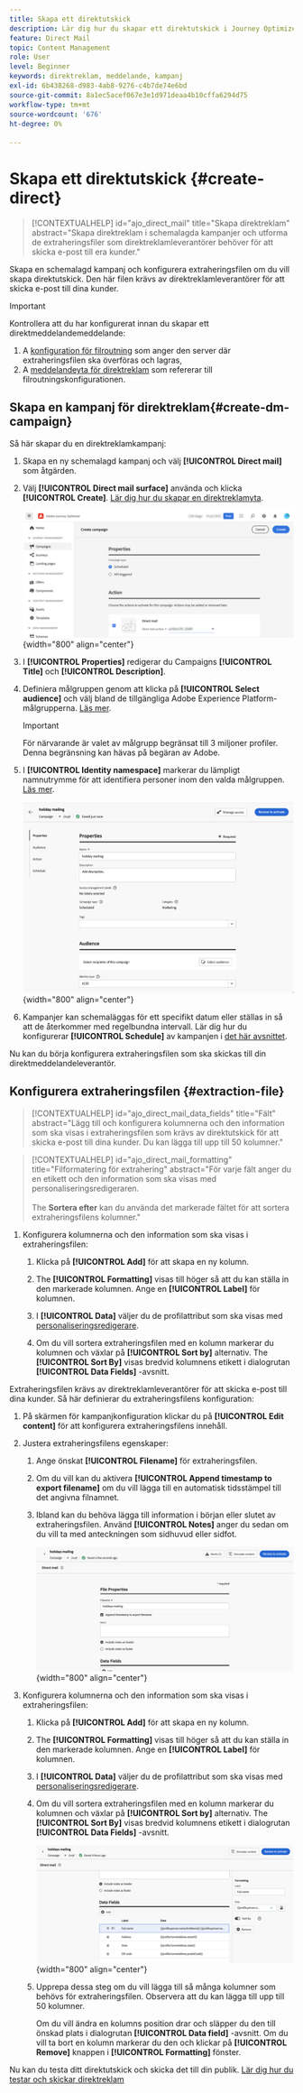 ```yaml
---
title: Skapa ett direktutskick
description: Lär dig hur du skapar ett direktutskick i Journey Optimizer
feature: Direct Mail
topic: Content Management
role: User
level: Beginner
keywords: direktreklam, meddelande, kampanj
exl-id: 6b438268-d983-4ab8-9276-c4b7de74e6bd
source-git-commit: 8a1ec5acef067e3e1d971deaa4b10cffa6294d75
workflow-type: tm+mt
source-wordcount: '676'
ht-degree: 0%

---
```


# Skapa ett direktutskick {#create-direct}

>[!CONTEXTUALHELP]
>id="ajo_direct_mail"
>title="Skapa direktreklam"
>abstract="Skapa direktreklam i schemalagda kampanjer och utforma de extraheringsfiler som direktreklamleverantörer behöver för att skicka e-post till era kunder."

Skapa en schemalagd kampanj och konfigurera extraheringsfilen om du vill skapa direktutskick. Den här filen krävs av direktreklamleverantörer för att skicka e-post till dina kunder.

>[!IMPORTANT]
>
>Kontrollera att du har konfigurerat innan du skapar ett direktmeddelandemeddelande:
>
>1. A [konfiguration för filroutning](../direct-mail/direct-mail-configuration.md#file-routing-configuration) som anger den server där extraheringsfilen ska överföras och lagras,
>1. A [meddelandeyta för direktreklam](../direct-mail/direct-mail-configuration.md#direct-mail-surface) som refererar till filroutningskonfigurationen.


## Skapa en kampanj för direktreklam{#create-dm-campaign}

Så här skapar du en direktreklamkampanj:

1. Skapa en ny schemalagd kampanj och välj **[!UICONTROL Direct mail]** som åtgärden.

1. Välj **[!UICONTROL Direct mail surface]** använda och klicka **[!UICONTROL Create]**. [Lär dig hur du skapar en direktreklamyta](direct-mail-configuration.md#direct-mail-surface).

   ![](assets/direct-mail-campaign.png){width="800" align="center"}

1. I **[!UICONTROL Properties]** redigerar du Campaigns **[!UICONTROL Title]** och **[!UICONTROL Description]**.

1. Definiera målgruppen genom att klicka på **[!UICONTROL Select audience]** och välj bland de tillgängliga Adobe Experience Platform-målgrupperna. [Läs mer](../audience/about-audiences.md).

   >[!IMPORTANT]
   >
   >För närvarande är valet av målgrupp begränsat till 3 miljoner profiler. Denna begränsning kan hävas på begäran av Adobe.

1. I **[!UICONTROL Identity namespace]** markerar du lämpligt namnutrymme för att identifiera personer inom den valda målgruppen. [Läs mer](../event/about-creating.md#select-the-namespace).

   ![](assets/direct-mail-campaign-properties.png){width="800" align="center"}

1. Kampanjer kan schemaläggas för ett specifikt datum eller ställas in så att de återkommer med regelbundna intervall. Lär dig hur du konfigurerar **[!UICONTROL Schedule]** av kampanjen i [det här avsnittet](../campaigns/create-campaign.md#schedule).

Nu kan du börja konfigurera extraheringsfilen som ska skickas till din direktmeddelandeleverantör.

## Konfigurera extraheringsfilen {#extraction-file}

>[!CONTEXTUALHELP]
>id="ajo_direct_mail_data_fields"
>title="Fält"
>abstract="Lägg till och konfigurera kolumnerna och den information som ska visas i extraheringsfilen som krävs av direktutskick för att skicka e-post till dina kunder. Du kan lägga till upp till 50 kolumner."

>[!CONTEXTUALHELP]
>id="ajo_direct_mail_formatting"
>title="Filformatering för extrahering"
>abstract="För varje fält anger du en etikett och den information som ska visas med personaliseringsredigeraren. <br/><br/> The <b>Sortera efter</b> kan du använda det markerade fältet för att sortera extraheringsfilens kolumner."

1. Konfigurera kolumnerna och den information som ska visas i extraheringsfilen:

   1. Klicka på **[!UICONTROL Add]** för att skapa en ny kolumn.

   1. The **[!UICONTROL Formatting]** visas till höger så att du kan ställa in den markerade kolumnen. Ange en **[!UICONTROL Label]** för kolumnen.

   1. I **[!UICONTROL Data]** väljer du de profilattribut som ska visas med [personaliseringsredigerare](../personalization/personalization-build-expressions.md).

   1. Om du vill sortera extraheringsfilen med en kolumn markerar du kolumnen och växlar på **[!UICONTROL Sort by]** alternativ. The **[!UICONTROL Sort By]** visas bredvid kolumnens etikett i dialogrutan **[!UICONTROL Data Fields]** -avsnitt.







Extraheringsfilen krävs av direktreklamleverantörer för att skicka e-post till dina kunder. Så här definierar du extraheringsfilens konfiguration:

1. På skärmen för kampanjkonfiguration klickar du på **[!UICONTROL Edit content]** för att konfigurera extraheringsfilens innehåll.

1. Justera extraheringsfilens egenskaper:

   1. Ange önskat **[!UICONTROL Filename]** för extraheringsfilen.

   1. Om du vill kan du aktivera **[!UICONTROL Append timestamp to export filename]** om du vill lägga till en automatisk tidsstämpel till det angivna filnamnet.

   1. Ibland kan du behöva lägga till information i början eller slutet av extraheringsfilen. Använd **[!UICONTROL Notes]** anger du sedan om du vill ta med anteckningen som sidhuvud eller sidfot.

      ![](assets/direct-mail-properties.png){width="800" align="center"}

1. Konfigurera kolumnerna och den information som ska visas i extraheringsfilen:

   1. Klicka på **[!UICONTROL Add]** för att skapa en ny kolumn.

   1. The **[!UICONTROL Formatting]** visas till höger så att du kan ställa in den markerade kolumnen. Ange en **[!UICONTROL Label]** för kolumnen.

   1. I **[!UICONTROL Data]** väljer du de profilattribut som ska visas med [personaliseringsredigerare](../personalization/personalization-build-expressions.md).

   1. Om du vill sortera extraheringsfilen med en kolumn markerar du kolumnen och växlar på **[!UICONTROL Sort by]** alternativ. The **[!UICONTROL Sort By]** visas bredvid kolumnens etikett i dialogrutan **[!UICONTROL Data Fields]** -avsnitt.

      ![](assets/direct-mail-content.png){width="800" align="center"}

   1. Upprepa dessa steg om du vill lägga till så många kolumner som behövs för extraheringsfilen. Observera att du kan lägga till upp till 50 kolumner.

      Om du vill ändra en kolumns position drar och släpper du den till önskad plats i dialogrutan **[!UICONTROL Data field]** -avsnitt. Om du vill ta bort en kolumn markerar du den och klickar på **[!UICONTROL Remove]** knappen i **[!UICONTROL Formatting]** fönster.

Nu kan du testa ditt direktutskick och skicka det till din publik. [Lär dig hur du testar och skickar direktreklam](test-send-direct-mail.md)
